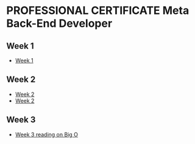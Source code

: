 # PROFESSIONAL CERTIFICATE Meta Back-End Developer

## Week 1 
- [Week 1 ](/Week1/Files/)

## Week 2     
- [Week 2 ](/Week2/)            
- [Week 2  ](/Week2/)        

## Week 3 
- [Week 3 reading on Big O](https://dev.to/sarah_chima/the-big-o-notation-an-introduction-34f7)
